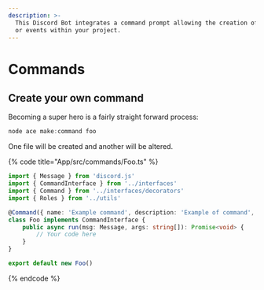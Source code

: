 ```yaml
---
description: >-
  This Discord Bot integrates a command prompt allowing the creation of orders
  or events within your project.
---
```


# Commands

## Create your own command

Becoming a super hero is a fairly straight forward process:

```typescript
node ace make:command foo
```

One file will be created and another will be altered.

{% code title="App/src/commands/Foo.ts" %}
```typescript
import { Message } from 'discord.js'
import { CommandInterface } from '../interfaces'
import { Command } from '../interfaces/decorators'
import { Roles } from '../utils'

@Command({ name: 'Example command', description: 'Example of command', tag: 'foo', roles: [Roles.EXAMPLE] })
class Foo implements CommandInterface {
	public async run(msg: Message, args: string[]): Promise<void> {
		// Your code here
	}
}

export default new Foo()
```
{% endcode %}




